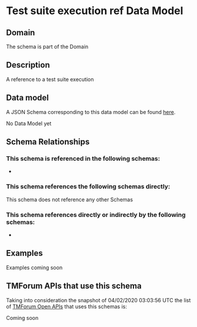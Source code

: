 # Test suite execution ref Data Model

## Domain

The  schema is part of the  Domain

## Description

A reference to a test suite execution

## Data model

A JSON Schema corresponding to this data model can be found
[here](https://github.com/tmforum-rand/schemas/blob/candidates/Common/TestSuiteExecutionRef.schema.json).

No Data Model yet

## Schema Relationships

### This schema is referenced in the following schemas:

-

### This schema references the following schemas directly:

This schema does not reference any other Schemas

### This schema references directly or indirectly by the following schemas:

-



## Examples

Examples coming soon

## TMForum APIs that use this schema

Taking into consideration the snapshot of 04/02/2020 03:03:56 UTC the list of [TMForum Open APIs](https://www.tmforum.org/open-apis/) that uses this schemas is:

Coming soon